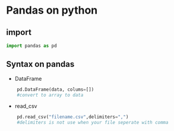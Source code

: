 # Pandas on python

## import
```python
import pandas as pd
```

## Syntax on pandas
* DataFrame
```python 
    pd.DataFrame(data, colums=[])
    #convert to array to data
```
* read_csv
```python
    pd.read_csv("filename.csv",delimiters=",")
    #delimiters is not use when your file seperate with comma
```